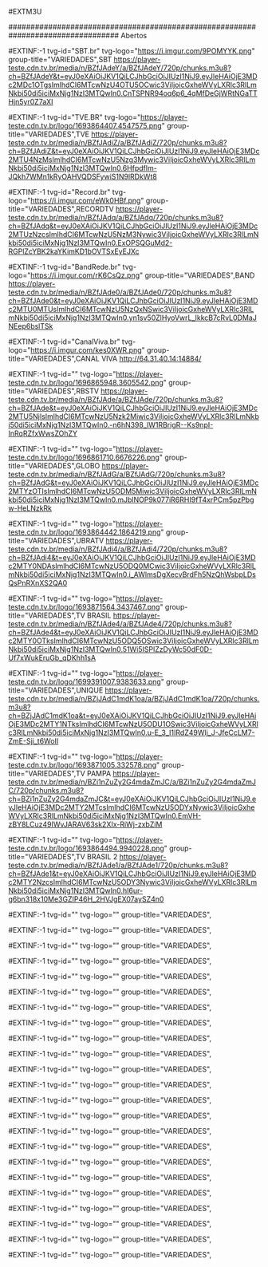 #EXTM3U

################################################################################# Abertos

#EXTINF:-1 tvg-id="SBT.br" tvg-logo="https://i.imgur.com/9POMYYK.png" group-title="VARIEDADES",SBT
https://player-teste.cdn.tv.br/media/n/BZfJAdeY/a/BZfJAdeY/720p/chunks.m3u8?ch=BZfJAdeY&t=eyJ0eXAiOiJKV1QiLCJhbGciOiJIUzI1NiJ9.eyJleHAiOjE3MDc2MDc1OTgsImlhdCI6MTcwNzU4OTU5OCwic3ViIjoicGxheWVyLXRlc3RlLmNkbi50di5iciMxNjg1NzI3MTQwIn0.CnTSPNR94oq6p6_4qMfDeGjWRtNGaTTHjn5yr0Z7aXI

#EXTINF:-1 tvg-id="TVE.BR" tvg-logo="https://player-teste.cdn.tv.br/logo/1693864407.4547575.png" group-title="VARIEDADES",TVE
https://player-teste.cdn.tv.br/media/n/BZfJAdiZ/a/BZfJAdiZ/720p/chunks.m3u8?ch=BZfJAdiZ&t=eyJ0eXAiOiJKV1QiLCJhbGciOiJIUzI1NiJ9.eyJleHAiOjE3MDc2MTU4NzMsImlhdCI6MTcwNzU5Nzg3Mywic3ViIjoicGxheWVyLXRlc3RlLmNkbi50di5iciMxNjg1NzI3MTQwIn0.6Hfpdflm-JQkh7WMn1kRyOAHVQDSFywiS1N9lRDkWt8

#EXTINF:-1 tvg-id="Record.br" tvg-logo="https://i.imgur.com/eWk0HBf.png" group-title="VARIEDADES",RECORDTV
https://player-teste.cdn.tv.br/media/n/BZfJAdq/a/BZfJAdq/720p/chunks.m3u8?ch=BZfJAdq&t=eyJ0eXAiOiJKV1QiLCJhbGciOiJIUzI1NiJ9.eyJleHAiOjE3MDc2MTUzNzcsImlhdCI6MTcwNzU5NzM3Nywic3ViIjoicGxheWVyLXRlc3RlLmNkbi50di5iciMxNjg1NzI3MTQwIn0.ExOPSQGuMd2-RGPlZcYBK2kaYKimKD1bOVTSxEyEJXc


#EXTINF:-1 tvg-id="BandRede.br" tvg-logo="https://i.imgur.com/rK6CsQz.png" group-title="VARIEDADES",BAND
https://player-teste.cdn.tv.br/media/n/BZfJAde0/a/BZfJAde0/720p/chunks.m3u8?ch=BZfJAde0&t=eyJ0eXAiOiJKV1QiLCJhbGciOiJIUzI1NiJ9.eyJleHAiOjE3MDc2MTU0MTUsImlhdCI6MTcwNzU5NzQxNSwic3ViIjoicGxheWVyLXRlc3RlLmNkbi50di5iciMxNjg1NzI3MTQwIn0.yn1sv50ZlHyoVwrL_lkkcB7cRvL0DMaJNEep6bslTSk


#EXTINF:-1 tvg-id="CanalViva.br" tvg-logo="https://i.imgur.com/kes0XWR.png" group-title="VARIEDADES",CANAL VIVA
http://64.31.40.14:14884/

#EXTINF:-1 tvg-id="" tvg-logo="https://player-teste.cdn.tv.br/logo/1696865948.3605542.png" group-title="VARIEDADES",RBSTV
https://player-teste.cdn.tv.br/media/n/BZfJAde/a/BZfJAde/720p/chunks.m3u8?ch=BZfJAde&t=eyJ0eXAiOiJKV1QiLCJhbGciOiJIUzI1NiJ9.eyJleHAiOjE3MDc2MTU5NjIsImlhdCI6MTcwNzU5Nzk2Miwic3ViIjoicGxheWVyLXRlc3RlLmNkbi50di5iciMxNjg1NzI3MTQwIn0.-n6hN398_lW1RBrigR--Ks9npI-InRqRZfxWwsZOhZY

#EXTINF:-1 tvg-id="" tvg-logo="https://player-teste.cdn.tv.br/logo/1696861710.6676226.png" group-title="VARIEDADES",GLOBO
https://player-teste.cdn.tv.br/media/n/BZfJAdG/a/BZfJAdG/720p/chunks.m3u8?ch=BZfJAdG&t=eyJ0eXAiOiJKV1QiLCJhbGciOiJIUzI1NiJ9.eyJleHAiOjE3MDc2MTYzOTIsImlhdCI6MTcwNzU5ODM5Miwic3ViIjoicGxheWVyLXRlc3RlLmNkbi50di5iciMxNjg1NzI3MTQwIn0.mJblNOP9k077iR6RHI9fT4xrPCm5pzPbgw-HeLNzkRk

#EXTINF:-1 tvg-id="" tvg-logo="https://player-teste.cdn.tv.br/logo/1693864442.1864219.png" group-title="VARIEDADES",UBRATV
https://player-teste.cdn.tv.br/media/n/BZfJAdi4/a/BZfJAdi4/720p/chunks.m3u8?ch=BZfJAdi4&t=eyJ0eXAiOiJKV1QiLCJhbGciOiJIUzI1NiJ9.eyJleHAiOjE3MDc2MTY0NDAsImlhdCI6MTcwNzU5ODQ0MCwic3ViIjoicGxheWVyLXRlc3RlLmNkbi50di5iciMxNjg1NzI3MTQwIn0.i_AWlmsDgXecvBrdFh5NzQhWsbpLDsQsPnRXnXS2QA0

#EXTINF:-1 tvg-id="" tvg-logo="https://player-teste.cdn.tv.br/logo/1693871564.3437467.png" group-title="VARIEDADES",TV BRASIL
https://player-teste.cdn.tv.br/media/n/BZfJAde4/a/BZfJAde4/720p/chunks.m3u8?ch=BZfJAde4&t=eyJ0eXAiOiJKV1QiLCJhbGciOiJIUzI1NiJ9.eyJleHAiOjE3MDc2MTY0OTksImlhdCI6MTcwNzU5ODQ5OSwic3ViIjoicGxheWVyLXRlc3RlLmNkbi50di5iciMxNjg1NzI3MTQwIn0.51Wi5ISPlZzDyWc50dF0D-Uf7xWukEruGb_qDKhh1sA

#EXTINF:-1 tvg-id="" tvg-logo="https://player-teste.cdn.tv.br/logo/1699391007.9383633.png" group-title="VARIEDADES",UNIQUE
https://player-teste.cdn.tv.br/media/n/BZjJAdC1mdK1oa/a/BZjJAdC1mdK1oa/720p/chunks.m3u8?ch=BZjJAdC1mdK1oa&t=eyJ0eXAiOiJKV1QiLCJhbGciOiJIUzI1NiJ9.eyJleHAiOjE3MDc2MTY1NTksImlhdCI6MTcwNzU5ODU1OSwic3ViIjoicGxheWVyLXRlc3RlLmNkbi50di5iciMxNjg1NzI3MTQwIn0.u-E_3_I1IRdZ49Wlj_J-JfeCcLM7-ZmE-Sji_t6WoII

#EXTINF:-1 tvg-id="" tvg-logo="https://player-teste.cdn.tv.br/logo/1693871005.332578.png" group-title="VARIEDADES",TV PAMPA
https://player-teste.cdn.tv.br/media/n/BZi1nZuZy2G4mdaZmJC/a/BZi1nZuZy2G4mdaZmJC/720p/chunks.m3u8?ch=BZi1nZuZy2G4mdaZmJC&t=eyJ0eXAiOiJKV1QiLCJhbGciOiJIUzI1NiJ9.eyJleHAiOjE3MDc2MTY2MTcsImlhdCI6MTcwNzU5ODYxNywic3ViIjoicGxheWVyLXRlc3RlLmNkbi50di5iciMxNjg1NzI3MTQwIn0.EmVH-zBY8LCuz49IWvJARAV63sk2XIx-RiWj-zxbZiM

#EXTINF:-1 tvg-id="" tvg-logo="https://player-teste.cdn.tv.br/logo/1693864494.9940228.png" group-title="VARIEDADES",TV BRASIL 2
https://player-teste.cdn.tv.br/media/n/BZfJAde1/a/BZfJAde1/720p/chunks.m3u8?ch=BZfJAde1&t=eyJ0eXAiOiJKV1QiLCJhbGciOiJIUzI1NiJ9.eyJleHAiOjE3MDc2MTY2NzcsImlhdCI6MTcwNzU5ODY3Nywic3ViIjoicGxheWVyLXRlc3RlLmNkbi50di5iciMxNjg1NzI3MTQwIn0.hI6ur-g6bn318x10Me3GZIP46H_2HVJgEX07aySZ4n0

#EXTINF:-1 tvg-id="" tvg-logo="" group-title="VARIEDADES",

#EXTINF:-1 tvg-id="" tvg-logo="" group-title="VARIEDADES",

#EXTINF:-1 tvg-id="" tvg-logo="" group-title="VARIEDADES",

#EXTINF:-1 tvg-id="" tvg-logo="" group-title="VARIEDADES",

#EXTINF:-1 tvg-id="" tvg-logo="" group-title="VARIEDADES",

#EXTINF:-1 tvg-id="" tvg-logo="" group-title="VARIEDADES",

#EXTINF:-1 tvg-id="" tvg-logo="" group-title="VARIEDADES",

#EXTINF:-1 tvg-id="" tvg-logo="" group-title="VARIEDADES",

#EXTINF:-1 tvg-id="" tvg-logo="" group-title="VARIEDADES",

#EXTINF:-1 tvg-id="" tvg-logo="" group-title="VARIEDADES",

#EXTINF:-1 tvg-id="" tvg-logo="" group-title="VARIEDADES",

#EXTINF:-1 tvg-id="" tvg-logo="" group-title="VARIEDADES",

#EXTINF:-1 tvg-id="" tvg-logo="" group-title="VARIEDADES",

#EXTINF:-1 tvg-id="" tvg-logo="" group-title="VARIEDADES",

#EXTINF:-1 tvg-id="" tvg-logo="" group-title="VARIEDADES",

#EXTINF:-1 tvg-id="" tvg-logo="" group-title="VARIEDADES",

#EXTINF:-1 tvg-id="" tvg-logo="" group-title="VARIEDADES",

#EXTINF:-1 tvg-id="" tvg-logo="" group-title="VARIEDADES",

#EXTINF:-1 tvg-id="" tvg-logo="" group-title="VARIEDADES",

#EXTINF:-1 tvg-id="" tvg-logo="" group-title="VARIEDADES",

#EXTINF:-1 tvg-id="" tvg-logo="" group-title="VARIEDADES",

#EXTINF:-1 tvg-id="" tvg-logo="" group-title="VARIEDADES",

#EXTINF:-1 tvg-id="" tvg-logo="" group-title="VARIEDADES",




















